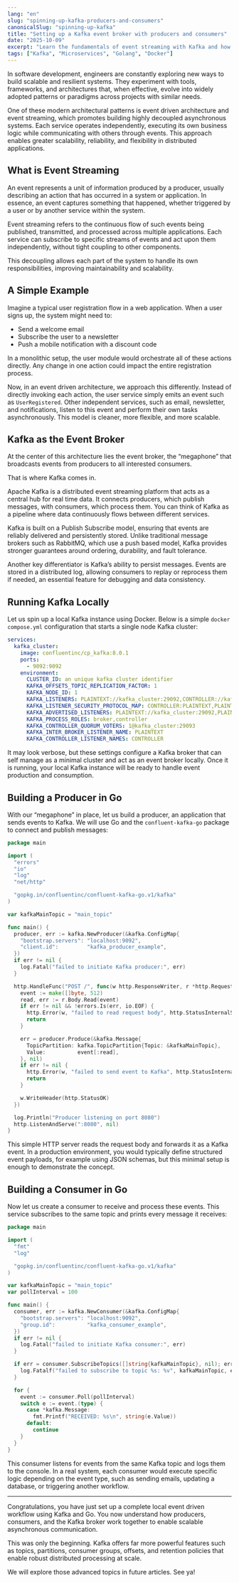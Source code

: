 ```yaml
---
lang: "en"
slug: "spinning-up-kafka-producers-and-consumers"
canonicalSlug: "spinning-up-kafka"
title: "Setting up a Kafka event broker with producers and consumers"
date: "2025-10-09"
excerpt: "Learn the fundamentals of event streaming with Kafka and how to build producers and consumers in Go."
tags: ["Kafka", "Microservices", "Golang", "Docker"]
---
```


In software development, engineers are constantly exploring new ways to build scalable and resilient systems. They experiment with tools, frameworks, and architectures that, when effective, evolve into widely adopted patterns or paradigms across projects with similar needs.

One of these modern architectural patterns is event driven architecture and event streaming, which promotes building highly decoupled asynchronous systems. Each service operates independently, executing its own business logic while communicating with others through events. This approach enables greater scalability, reliability, and flexibility in distributed applications.

## What is Event Streaming

An event represents a unit of information produced by a producer, usually describing an action that has occurred in a system or application. In essence, an event captures something that happened, whether triggered by a user or by another service within the system.

Event streaming refers to the continuous flow of such events being published, transmitted, and processed across multiple applications. Each service can subscribe to specific streams of events and act upon them independently, without tight coupling to other components.

This decoupling allows each part of the system to handle its own responsibilities, improving maintainability and scalability.

## A Simple Example

Imagine a typical user registration flow in a web application. When a user signs up, the system might need to:

* Send a welcome email
* Subscribe the user to a newsletter
* Push a mobile notification with a discount code

In a monolithic setup, the user module would orchestrate all of these actions directly. Any change in one action could impact the entire registration process.

Now, in an event driven architecture, we approach this differently. Instead of directly invoking each action, the user service simply emits an event such as `UserRegistered`. Other independent services, such as email, newsletter, and notifications, listen to this event and perform their own tasks asynchronously. This model is cleaner, more flexible, and more scalable.

## Kafka as the Event Broker

At the center of this architecture lies the event broker, the “megaphone” that broadcasts events from producers to all interested consumers.

That is where Kafka comes in.

Apache Kafka is a distributed event streaming platform that acts as a central hub for real time data. It connects producers, which publish messages, with consumers, which process them. You can think of Kafka as a pipeline where data continuously flows between different services.

Kafka is built on a Publish Subscribe model, ensuring that events are reliably delivered and persistently stored. Unlike traditional message brokers such as RabbitMQ, which use a push based model, Kafka provides stronger guarantees around ordering, durability, and fault tolerance.

Another key differentiator is Kafka’s ability to persist messages. Events are stored in a distributed log, allowing consumers to replay or reprocess them if needed, an essential feature for debugging and data consistency.

## Running Kafka Locally

Let us spin up a local Kafka instance using Docker.
Below is a simple `docker compose.yml` configuration that starts a single node Kafka cluster:

```yaml
services:
  kafka_cluster:
    image: confluentinc/cp_kafka:8.0.1
    ports:
      - 9092:9092
    environment:
      CLUSTER_ID: an unique kafka cluster identifier
      KAFKA_OFFSETS_TOPIC_REPLICATION_FACTOR: 1
      KAFKA_NODE_ID: 1
      KAFKA_LISTENERS: PLAINTEXT://kafka_cluster:29092,CONTROLLER://kafka_cluster:29093,PLAINTEXT_HOST://0.0.0.0:9092
      KAFKA_LISTENER_SECURITY_PROTOCOL_MAP: CONTROLLER:PLAINTEXT,PLAINTEXT:PLAINTEXT,PLAINTEXT_HOST:PLAINTEXT
      KAFKA_ADVERTISED_LISTENERS: PLAINTEXT://kafka_cluster:29092,PLAINTEXT_HOST://localhost:9092
      KAFKA_PROCESS_ROLES: broker,controller
      KAFKA_CONTROLLER_QUORUM_VOTERS: 1@kafka_cluster:29093
      KAFKA_INTER_BROKER_LISTENER_NAME: PLAINTEXT
      KAFKA_CONTROLLER_LISTENER_NAMES: CONTROLLER
```

It may look verbose, but these settings configure a Kafka broker that can self manage as a minimal cluster and act as an event broker locally. 
Once it is running, your local Kafka instance will be ready to handle event production and consumption.

## Building a Producer in Go

With our “megaphone” in place, let us build a producer, an application that sends events to Kafka.
We will use Go and the `confluent-kafka-go` package to connect and publish messages:

```go
package main

import (
  "errors"
  "io"
  "log"
  "net/http"

  "gopkg.in/confluentinc/confluent-kafka-go.v1/kafka"
)

var kafkaMainTopic = "main_topic"

func main() {
  producer, err := kafka.NewProducer(&kafka.ConfigMap{
    "bootstrap.servers": "localhost:9092",
    "client.id":         "kafka_producer_example",
  })
  if err != nil {
    log.Fatal("failed to initiate Kafka producer:", err)
  }

  http.HandleFunc("POST /", func(w http.ResponseWriter, r *http.Request) {
    event := make([]byte, 512)
    read, err := r.Body.Read(event)
    if err != nil && !errors.Is(err, io.EOF) {
      http.Error(w, "failed to read request body", http.StatusInternalServerError)
      return
    }

    err = producer.Produce(&kafka.Message{
      TopicPartition: kafka.TopicPartition{Topic: &kafkaMainTopic},
      Value:          event[:read],
    }, nil)
    if err != nil {
      http.Error(w, "failed to send event to Kafka", http.StatusInternalServerError)
      return
    }

    w.WriteHeader(http.StatusOK)
  })

  log.Println("Producer listening on port 8080")
  http.ListenAndServe(":8080", nil)
}
```

This simple HTTP server reads the request body and forwards it as a Kafka event.
In a production environment, you would typically define structured event payloads, for example using JSON schemas, but this minimal setup is enough to demonstrate the concept.

## Building a Consumer in Go

Now let us create a consumer to receive and process these events.
This service subscribes to the same topic and prints every message it receives:

```go
package main

import (
  "fmt"
  "log"

  "gopkg.in/confluentinc/confluent-kafka-go.v1/kafka"
)

var kafkaMainTopic = "main_topic"
var pollInterval = 100

func main() {
  consumer, err := kafka.NewConsumer(&kafka.ConfigMap{
    "bootstrap.servers": "localhost:9092",
    "group.id":          "kafka_consumer_example",
  })
  if err != nil {
    log.Fatal("failed to initiate Kafka consumer:", err)
  }

  if err = consumer.SubscribeTopics([]string{kafkaMainTopic}, nil); err != nil {
    log.Fatalf("failed to subscribe to topic %s: %v", kafkaMainTopic, err)
  }

  for {
    event := consumer.Poll(pollInterval)
    switch e := event.(type) {
      case *kafka.Message:
        fmt.Printf("RECEIVED: %s\n", string(e.Value))
      default:
        continue
    }
  }
}
```

This consumer listens for events from the same Kafka topic and logs them to the console.
In a real system, each consumer would execute specific logic depending on the event type, such as sending emails, updating a database, or triggering another workflow.

---

Congratulations, you have just set up a complete local event driven workflow using Kafka and Go.
You now understand how producers, consumers, and the Kafka broker work together to enable scalable asynchronous communication.

This was only the beginning. Kafka offers far more powerful features such as topics, partitions, consumer groups, offsets, and retention policies that enable robust distributed processing at scale.

We will explore those advanced topics in future articles. See ya!
